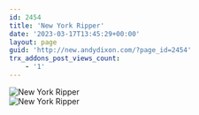 ```yaml
---
id: 2454
title: 'New York Ripper'
date: '2023-03-17T13:45:29+00:00'
layout: page
guid: 'http://new.andydixon.com/?page_id=2454'
trx_addons_post_views_count:
    - '1'
---
```


![New York Ripper](https://i0.wp.com/assets.g8x2.ldn.idrivee2-23.com/posters/New%20York%20Ripper%2001.jpg?w=1200&ssl=1 "New York Ripper")  
![New York Ripper](https://i0.wp.com/assets.g8x2.ldn.idrivee2-23.com/posters/New%20York%20Ripper%2002.jpg?w=1200&ssl=1 "New York Ripper")